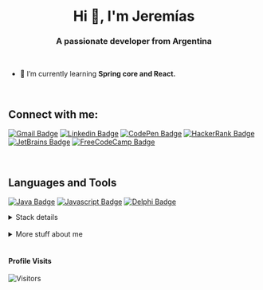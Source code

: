 <h1 align="center">Hi 👋, I'm Jeremías</h1>
<h3 align="center">A passionate developer from Argentina</h3>

<br>

- 🌱 I’m currently learning **Spring core and React.**

<br>

## Connect with me:
[![Gmail Badge](https://img.shields.io/static/v1?label=&labelColor=e74c3c&message=Gmail&color=e74c3c&?style=flat&logo=gmail&logoColor=white&link=mailto:jereecalvet@gmail.com)](mailto:jereecalvet@gmail.com "Gmail") [![Linkedin Badge](https://img.shields.io/static/v1?label=&labelColor=0e76a8&message=Jerem%C3%ADas&color=0e76a8&?style=flat&logo=linkedin&logoColor=white&link=https://www.linkedin.com/in/jeremias-calvet/)](https://www.linkedin.com/in/jeremias-calvet/ "LinkedIn") [![CodePen Badge](https://img.shields.io/static/v1?label=&labelColor=131417&message=CodePen&color=131417&?style=flat&logo=codepen&link=https://codepen.io/jerecalvet)](https://codepen.io/jerecalvet "CodePen") [![HackerRank Badge](https://img.shields.io/static/v1?label=&labelColor=39424e&message=HackerRank&color=39424e&?style=flat&logo=hackerrank&link=https://www.hackerrank.com/jere_calvet)](https://www.hackerrank.com/jere_calvet "HackerRank") [![JetBrains Badge](https://img.shields.io/static/v1?label=&labelColor=success&message=JetBrains%20Academy&color=success&?style=flat&logo=jetbrains&logoColor=black&link=https://hyperskill.org/profile/38459599)](https://hyperskill.org/profile/38459599 "JetBrains") [![FreeCodeCamp Badge](https://img.shields.io/static/v1?label=&labelColor=0a0a23&message=FreeCodeCamp&color=0a0a23&?style=flat&logo=freecodecamp&link=https://www.freecodecamp.org/jerecalvet)](https://www.freecodecamp.org/jerecalvet "FreeCodeCamp") 

<br>

## Languages and Tools
[![Java Badge](https://img.shields.io/static/v1?label=&labelColor=131417&message=Java&color=007396&style=for-the-badge&logo=java&logoColor=007396&link=https://www.java.com)](https://www.java.com "Java") [![Javascript Badge](https://img.shields.io/static/v1?label=&labelColor=131417&message=Javascript&color=f0db4f&style=for-the-badge&logo=javascript&logoColor=&link=https://developer.mozilla.org/en-US/docs/Web/JavaScript)](https://developer.mozilla.org/en-US/docs/Web/JavaScript "Javascript") [![Delphi Badge](https://img.shields.io/static/v1?label=&labelColor=131417&message=Delphi&color=EE1F35&style=for-the-badge&logo=Delphi&link=https://www.embarcadero.com/products/delphi)](https://www.embarcadero.com/products/delphi "Delphi")
<details>
<summary>
  Stack details
</summary>

<br>

### Frontend Development
[![HTML Badge](https://img.shields.io/static/v1?label=&labelColor=131417&message=HTML5&color=e34c26&style=for-the-badge&logo=html5&link=https://developer.mozilla.org/en-US/docs/Web/html)](https://developer.mozilla.org/en-US/docs/Web/html "HTML") [![CSS3 Badge](https://img.shields.io/static/v1?label=&labelColor=131417&message=CSS3&color=264de4&style=for-the-badge&logo=css3&logoColor=264de4&link=https://developer.mozilla.org/en-US/docs/Web/CSS)](https://developer.mozilla.org/en-US/docs/Web/CSS "CSS3")

 [![Bootstrap Badge](https://img.shields.io/static/v1?label=&labelColor=131417&message=Bootstrap&color=563d7c&style=for-the-badge&logo=bootstrap&logoColor=&link=https://getbootstrap.com)](https://getbootstrap.com "Bootstrap") [![Javascript Badge](https://img.shields.io/static/v1?label=&labelColor=131417&message=Javascript&color=f0db4f&style=for-the-badge&logo=javascript&logoColor=&link=https://developer.mozilla.org/en-US/docs/Web/JavaScript)](https://developer.mozilla.org/en-US/docs/Web/JavaScript "Javascript") 

### Backend Development
[![Java Badge](https://img.shields.io/static/v1?label=&labelColor=131417&message=Java&color=007396&style=for-the-badge&logo=java&logoColor=007396&link=https://www.java.com)](https://www.java.com "Java") [![Spring Badge](https://img.shields.io/static/v1?label=&labelColor=131417&message=Spring&color=6DB33F&style=for-the-badge&logo=spring&link=https://spring.io/)](https://spring.io/ "Spring") 

### Databases
[![MYSQL Badge](https://img.shields.io/static/v1?label=&labelColor=131417&message=mysql&color=4479A1&style=for-the-badge&logo=mysql&link=https://www.mysql.com/)](https://www.mysql.com/ "MYSQL") [![PostgreSQL Badge](https://img.shields.io/static/v1?label=&labelColor=131417&message=PostgreSQL&color=4169E1&style=for-the-badge&logo=PostgreSQL&link=https://www.postgresql.org/)](https://www.postgresql.org/ "PostgreSQL")

### Testing
[![JUnit5 Badge](https://img.shields.io/static/v1?label=&labelColor=131417&message=JUnit5&color=25A162&style=for-the-badge&logo=JUnit5&link=https://junit.org/junit5/)](https://junit.org/junit5/ "JUnit5") [![Mockito Badge](https://img.shields.io/static/v1?label=&labelColor=131417&message=mockito&color=25A162&style=for-the-badge&logo=&link=https://site.mockito.org/)](https://site.mockito.org/ "Mockito")

### Others
[![GIT Badge](https://img.shields.io/static/v1?label=&labelColor=131417&message=Git&color=F05032&style=for-the-badge&logo=git&link=https://git-scm.com/)](https://git-scm.com/ "GIT") [![Gradle Badge](https://img.shields.io/static/v1?label=&labelColor=131417&message=Gradle&color=02303A&style=for-the-badge&logo=Gradle&link=https://gradle.org/)](https://gradle.org/ "Gradle") [![Maven Badge](https://img.shields.io/static/v1?label=&labelColor=131417&message=Maven&color=C71A36&style=for-the-badge&logo=apacheMaven&link=https://maven.apache.org/)](https://maven.apache.org/ "Maven") [![Postman Badge](https://img.shields.io/static/v1?label=&labelColor=131417&message=postman&color=FF6C37&style=for-the-badge&logo=postman&link=https://www.postman.com/)](https://www.postman.com/ "Postman") [![Swagger Badge](https://img.shields.io/static/v1?label=&labelColor=131417&message=Swagger&color=85EA2D&style=for-the-badge&logo=Swagger&link=https://swagger.io/)](https://swagger.io/ "Swagger") [![Linux Badge](https://img.shields.io/static/v1?label=&labelColor=131417&message=Linux&color=FCC624&style=for-the-badge&logo=Linux&link=https://www.linux.org/)](https://www.linux.org/ "Linux") [![Windows Badge](https://img.shields.io/static/v1?label=&labelColor=131417&message=Windows&color=0078D6&style=for-the-badge&logo=Windows&link=https://www.microsoft.com/en-us/windows)](https://www.microsoft.com/en-us/windows "Windows")
</details>

<br>

<details>
<br>
<summary>
  More stuff about me
</summary>

<br>

### Trophies
![Trophy](https://github-profile-trophy.vercel.app/?username=jerecalvet&theme=onedark "Trophy")

### Languages
![Most Used Languages](https://github-readme-stats.vercel.app/api/top-langs?username=jerecalvet&show_icons=true&locale=en&layout=compact&theme=tokyonight "Most Used Languages")

### Github stats
![Stats](https://github-readme-stats.vercel.app/api?username=jerecalvet&show_icons=true&locale=en&hide=prs,issues,contribs&count_private=true&theme=tokyonight "Stats")

### Current streak
![Streak Stats](https://github-readme-streak-stats.herokuapp.com/?user=jerecalvet&theme=tokyonight "Streak Stats")

</details>

<br>

#### Profile Visits
![Visitors](https://komarev.com/ghpvc/?username=jerecalvet&label=Profile%20views&color=0e75b6&style=flat "Profile visits")